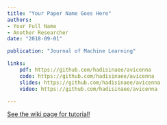 ```yaml
---
title: "Your Paper Name Goes Here"
authors:
- Your Full Name
- Another Researcher
date: "2018-09-01"

publication: "Journal of Machine Learning"

links:
    pdf: https://github.com/hadisinaee/avicenna
    code: https://github.com/hadisinaee/avicenna
    slides: https://github.com/hadisinaee/avicenna
    video: https://github.com/hadisinaee/avicenna

---
```



[See the wiki page for tutorial!](https://github.com/hadisinaee/avicenna/wiki)